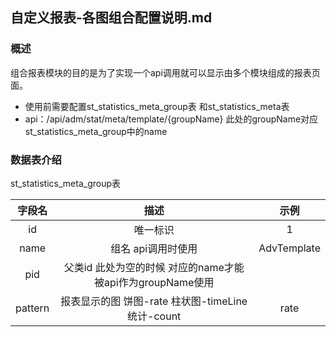 ## 自定义报表-各图组合配置说明.md

### 概述
组合报表模块的目的是为了实现一个api调用就可以显示由多个模块组成的报表页面。
- 使用前需要配置st_statistics_meta_group表 和st_statistics_meta表
- api：/api/adm/stat/meta/template/{groupName} 此处的groupName对应st_statistics_meta_group中的name

### 数据表介绍

st_statistics_meta_group表

|字段名|描述|示例|
|:---:|:---:|:---:|
|id|唯一标识|1|
|name|组名 api调用时使用|AdvTemplate|
|pid|父类id 此处为空的时候 对应的name才能被api作为groupName使用||
|pattern|报表显示的图 饼图-rate 柱状图-timeLine 统计-count|rate|